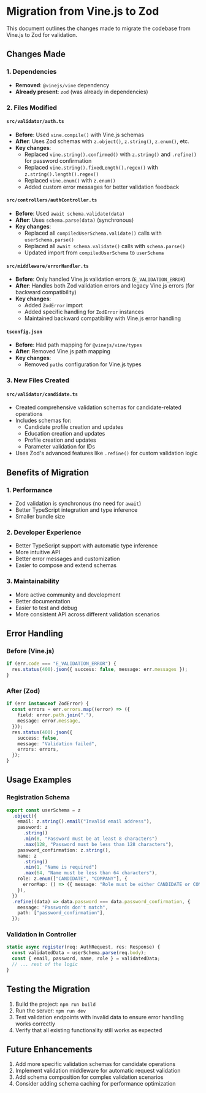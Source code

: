 # Migration from Vine.js to Zod

This document outlines the changes made to migrate the codebase from Vine.js to Zod for validation.

## Changes Made

### 1. Dependencies

- **Removed**: `@vinejs/vine` dependency
- **Already present**: `zod` (was already in dependencies)

### 2. Files Modified

#### `src/validator/auth.ts`

- **Before**: Used `vine.compile()` with Vine.js schemas
- **After**: Uses Zod schemas with `z.object()`, `z.string()`, `z.enum()`, etc.
- **Key changes**:
  - Replaced `vine.string().confirmed()` with `z.string()` and `.refine()` for password confirmation
  - Replaced `vine.string().fixedLength().regex()` with `z.string().length().regex()`
  - Replaced `vine.enum()` with `z.enum()`
  - Added custom error messages for better validation feedback

#### `src/controllers/authController.ts`

- **Before**: Used `await schema.validate(data)`
- **After**: Uses `schema.parse(data)` (synchronous)
- **Key changes**:
  - Replaced all `compiledUserSchema.validate()` calls with `userSchema.parse()`
  - Replaced all `await schema.validate()` calls with `schema.parse()`
  - Updated import from `compiledUserSchema` to `userSchema`

#### `src/middleware/errorHandler.ts`

- **Before**: Only handled Vine.js validation errors (`E_VALIDATION_ERROR`)
- **After**: Handles both Zod validation errors and legacy Vine.js errors (for backward compatibility)
- **Key changes**:
  - Added `ZodError` import
  - Added specific handling for `ZodError` instances
  - Maintained backward compatibility with Vine.js error handling

#### `tsconfig.json`

- **Before**: Had path mapping for `@vinejs/vine/types`
- **After**: Removed Vine.js path mapping
- **Key changes**:
  - Removed `paths` configuration for Vine.js types

### 3. New Files Created

#### `src/validator/candidate.ts`

- Created comprehensive validation schemas for candidate-related operations
- Includes schemas for:
  - Candidate profile creation and updates
  - Education creation and updates
  - Profile creation and updates
  - Parameter validation for IDs
- Uses Zod's advanced features like `.refine()` for custom validation logic

## Benefits of Migration

### 1. Performance

- Zod validation is synchronous (no need for `await`)
- Better TypeScript integration and type inference
- Smaller bundle size

### 2. Developer Experience

- Better TypeScript support with automatic type inference
- More intuitive API
- Better error messages and customization
- Easier to compose and extend schemas

### 3. Maintainability

- More active community and development
- Better documentation
- Easier to test and debug
- More consistent API across different validation scenarios

## Error Handling

### Before (Vine.js)

```typescript
if (err.code === "E_VALIDATION_ERROR") {
  res.status(400).json({ success: false, message: err.messages });
}
```

### After (Zod)

```typescript
if (err instanceof ZodError) {
  const errors = err.errors.map((error) => ({
    field: error.path.join("."),
    message: error.message,
  }));
  res.status(400).json({
    success: false,
    message: "Validation failed",
    errors: errors,
  });
}
```

## Usage Examples

### Registration Schema

```typescript
export const userSchema = z
  .object({
    email: z.string().email("Invalid email address"),
    password: z
      .string()
      .min(8, "Password must be at least 8 characters")
      .max(128, "Password must be less than 128 characters"),
    password_confirmation: z.string(),
    name: z
      .string()
      .min(1, "Name is required")
      .max(64, "Name must be less than 64 characters"),
    role: z.enum(["CANDIDATE", "COMPANY"], {
      errorMap: () => ({ message: "Role must be either CANDIDATE or COMPANY" }),
    }),
  })
  .refine((data) => data.password === data.password_confirmation, {
    message: "Passwords don't match",
    path: ["password_confirmation"],
  });
```

### Validation in Controller

```typescript
static async register(req: AuthRequest, res: Response) {
  const validatedData = userSchema.parse(req.body);
  const { email, password, name, role } = validatedData;
  // ... rest of the logic
}
```

## Testing the Migration

1. Build the project: `npm run build`
2. Run the server: `npm run dev`
3. Test validation endpoints with invalid data to ensure error handling works correctly
4. Verify that all existing functionality still works as expected

## Future Enhancements

1. Add more specific validation schemas for candidate operations
2. Implement validation middleware for automatic request validation
3. Add schema composition for complex validation scenarios
4. Consider adding schema caching for performance optimization
